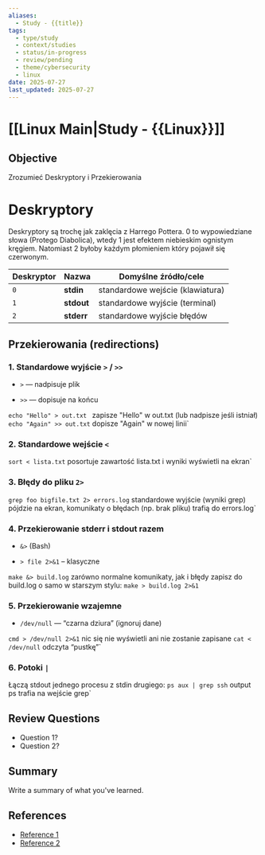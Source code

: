```yaml
---
aliases:
  - Study - {{title}}
tags:
  - type/study
  - context/studies
  - status/in-progress
  - review/pending
  - theme/cybersecurity
  - linux
date: 2025-07-27
last_updated: 2025-07-27
---
```


# [[Linux Main|Study - {{Linux}}]]

## Objective
Zrozumieć Deskryptory i Przekierowania

# Deskryptory

Deskryptory są trochę jak zaklęcia z Harrego Pottera. 0 to wypowiedziane słowa (Protego Diabolica), wtedy 1 jest efektem niebieskim ognistym kręgiem. Natomiast 2 byłoby każdym płomieniem który pojawił się czerwonym.

| Deskryptor | Nazwa      | Domyślne źródło/cele             |
| ---------- | ---------- | -------------------------------- |
| `0`        | **stdin**  | standardowe wejście (klawiatura) |
| `1`        | **stdout** | standardowe wyjście (terminal)   |
| `2`        | **stderr** | standardowe wyjście błędów       |
## Przekierowania (redirections)

### 1. Standardowe wyjście `>` / `>>`

- `>` — nadpisuje plik
    
- `>>` — dopisuje na końcu
    
`echo "Hello" > out.txt ` zapisze "Hello" w out.txt (lub nadpisze jeśli istniał) `echo "Again" >> out.txt` dopisze "Again" w nowej linii`
### 2. Standardowe wejście `<`

`sort < lista.txt` posortuje zawartość lista.txt i wyniki wyświetli na ekran`

### 3. Błędy do pliku `2>`

`grep foo bigfile.txt 2> errors.log`    standardowe wyjście (wyniki grep) pójdzie na ekran, komunikaty o błędach (np. brak pliku) trafią do errors.log`

### 4. Przekierowanie stderr i stdout razem

- `&>` (Bash)
    
- `> file 2>&1` – klasyczne
    

`make &> build.log` zarówno normalne komunikaty, jak i błędy 
zapisz do build.log o samo w starszym stylu: `make > build.log 2>&1`

### 5. Przekierowanie wzajemne

- `/dev/null` — “czarna dziura” (ignoruj dane)
    
`cmd > /dev/null 2>&1`      nic się nie wyświetli ani nie zostanie zapisane 
`cat < /dev/null`           odczyta “pustkę”`

### 6. Potoki `|`
Łączą stdout jednego procesu z stdin drugiego:
`ps aux | grep ssh` output ps trafia na wejście grep`


## Review Questions
- Question 1?
- Question 2?

## Summary
Write a summary of what you've learned.

## References
- [Reference 1](link)
- [Reference 2](link)